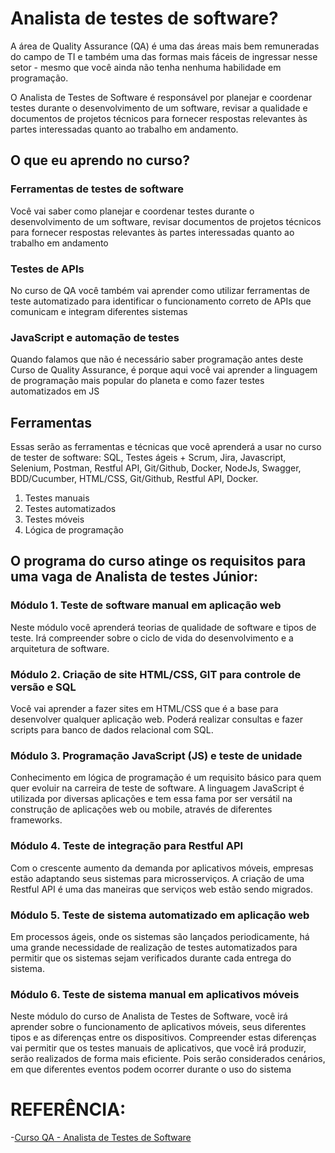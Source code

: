 # Analista de testes de software?

A área de Quality Assurance (QA) é uma das áreas mais bem remuneradas do campo de TI e também uma das formas mais fáceis de ingressar nesse setor - mesmo que você ainda não tenha nenhuma habilidade em programação.

O Analista de Testes de Software é responsável por planejar e coordenar testes durante o desenvolvimento de um software, revisar a qualidade e documentos de projetos técnicos para fornecer respostas relevantes às partes interessadas quanto ao trabalho em andamento.

## O que eu aprendo no curso?

### Ferramentas de testes de software
Você vai saber como planejar e coordenar testes durante o desenvolvimento de um software, revisar documentos de projetos técnicos para fornecer respostas relevantes às partes interessadas quanto ao trabalho em andamento

### Testes de APIs
No curso de QA você também vai aprender como utilizar ferramentas de teste automatizado para identificar o funcionamento correto de APIs que comunicam e integram diferentes sistemas

### JavaScript e automação de testes
Quando falamos que não é necessário saber programação antes deste Curso de Quality Assurance, é porque aqui você vai aprender a linguagem de programação mais popular do planeta e como fazer testes automatizados em JS

## Ferramentas
Essas serão as ferramentas e técnicas que você aprenderá a usar no curso de tester de software:
SQL, Testes ágeis + Scrum, Jira, Javascript, Selenium, Postman, Restful API, Git/Github, Docker, NodeJs, Swagger, BDD/Cucumber, HTML/CSS, Git/Github, Restful API, Docker.

1. Testes manuais
2. Testes automatizados
3. Testes móveis
4. Lógica de programação

## O programa do curso atinge os requisitos para uma vaga de Analista de testes Júnior:


### Módulo 1. Teste de software manual em aplicação web 
Neste módulo você aprenderá teorias de qualidade de software e tipos de teste. Irá compreender sobre o ciclo de vida do desenvolvimento e a arquitetura de software.


### Módulo 2. Criação de site HTML/CSS, GIT para controle de versão e SQL 
Você vai aprender a fazer sites em HTML/CSS que é a base para desenvolver qualquer aplicação web. Poderá realizar consultas e fazer scripts para banco de dados relacional com SQL.


### Módulo 3. Programação JavaScript (JS) e teste de unidade 
Conhecimento em lógica de programação é um requisito básico para quem quer evoluir na carreira de teste de software. A linguagem JavaScript é utilizada por diversas aplicações e tem essa fama por ser versátil na construção de aplicações web ou mobile, através de diferentes frameworks.

### Módulo 4. Teste de integração para Restful API
Com o crescente aumento da demanda por aplicativos móveis, empresas estão adaptando seus sistemas para microsserviços. A criação de uma Restful API é uma das maneiras que serviços web estão sendo migrados.


### Módulo 5. Teste de sistema automatizado em aplicação web 
Em processos ágeis, onde os sistemas são lançados periodicamente, há uma grande necessidade de realização de testes automatizados para permitir que os sistemas sejam verificados durante cada entrega do sistema.


### Módulo 6. Teste de sistema manual em aplicativos móveis 
Neste módulo do curso de Analista de Testes de Software, você irá aprender sobre o funcionamento de aplicativos móveis, seus diferentes tipos e as diferenças entre os dispositivos. Compreender estas diferenças vai permitir que os testes manuais de aplicativos, que você irá produzir, serão realizados de forma mais eficiente. Pois serão considerados cenários, em que diferentes eventos podem ocorrer durante o uso do sistema

# REFERÊNCIA:

-[Curso QA - Analista de Testes de Software](https://promo.ultima.school/qa)




